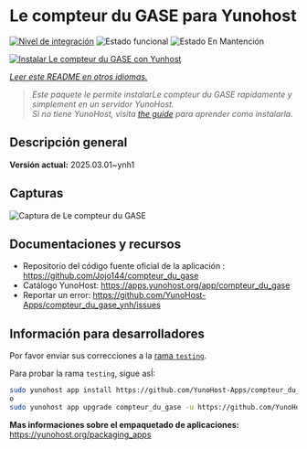 <!--
Este archivo README esta generado automaticamente<https://github.com/YunoHost/apps/tree/master/tools/readme_generator>
No se debe editar a mano.
-->

# Le compteur du GASE para Yunohost

[![Nivel de integración](https://apps.yunohost.org/badge/integration/compteur_du_gase)](https://ci-apps.yunohost.org/ci/apps/compteur_du_gase/)
![Estado funcional](https://apps.yunohost.org/badge/state/compteur_du_gase)
![Estado En Mantención](https://apps.yunohost.org/badge/maintained/compteur_du_gase)

[![Instalar Le compteur du GASE con Yunhost](https://install-app.yunohost.org/install-with-yunohost.svg)](https://install-app.yunohost.org/?app=compteur_du_gase)

*[Leer este README en otros idiomas.](./ALL_README.md)*

> *Este paquete le permite instalarLe compteur du GASE rapidamente y simplement en un servidor YunoHost.*  
> *Si no tiene YunoHost, visita [the guide](https://yunohost.org/install) para aprender como instalarla.*

## Descripción general



**Versión actual:** 2025.03.01~ynh1

## Capturas

![Captura de Le compteur du GASE](./doc/screenshots/Screenshot_2021-12-26_Le-compteur-du-GASE.png)

## Documentaciones y recursos

- Repositorio del código fuente oficial de la aplicación : <https://github.com/Jojo144/compteur_du_gase>
- Catálogo YunoHost: <https://apps.yunohost.org/app/compteur_du_gase>
- Reportar un error: <https://github.com/YunoHost-Apps/compteur_du_gase_ynh/issues>

## Información para desarrolladores

Por favor enviar sus correcciones a la [rama `testing`](https://github.com/YunoHost-Apps/compteur_du_gase_ynh/tree/testing).

Para probar la rama `testing`, sigue asÍ:

```bash
sudo yunohost app install https://github.com/YunoHost-Apps/compteur_du_gase_ynh/tree/testing --debug
o
sudo yunohost app upgrade compteur_du_gase -u https://github.com/YunoHost-Apps/compteur_du_gase_ynh/tree/testing --debug
```

**Mas informaciones sobre el empaquetado de aplicaciones:** <https://yunohost.org/packaging_apps>
